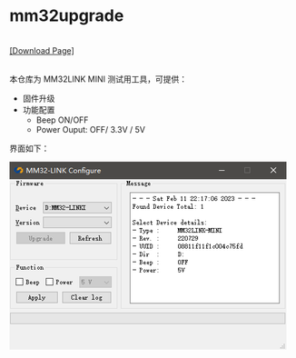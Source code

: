 # mm32upgrade

</br>[[Download Page]](https://github.com/ChenDudo/mm32upgrade/releases)</br></br>

本仓库为 MM32LINK MINI 测试用工具，可提供：
- 固件升级
- 功能配置
  - Beep ON/OFF
  - Power Ouput: OFF/ 3.3V / 5V

界面如下：

![show error](./doc/show.jpg)

